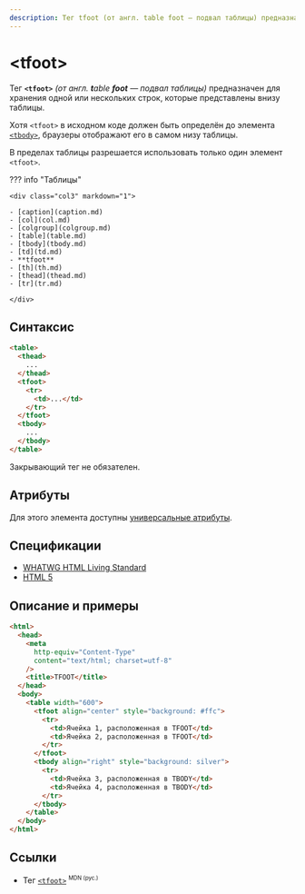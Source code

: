 ```yaml
---
description: Тег tfoot (от англ. table foot — подвал таблицы) предназначен для хранения одной или нескольких строк, которые представлены внизу таблицы
---
```


# &lt;tfoot&gt;

Тег **`<tfoot>`** _(от англ. **t**able **foot** — подвал таблицы)_ предназначен для хранения одной или нескольких строк, которые представлены внизу таблицы.

Хотя `<tfoot>` в исходном коде должен быть определён до элемента [`<tbody>`](tbody.md), браузеры отображают его в самом низу таблицы.

В пределах таблицы разрешается использовать только один элемент `<tfoot>`.

??? info "Таблицы"

    <div class="col3" markdown="1">

    - [caption](caption.md)
    - [col](col.md)
    - [colgroup](colgroup.md)
    - [table](table.md)
    - [tbody](tbody.md)
    - [td](td.md)
    - **tfoot**
    - [th](th.md)
    - [thead](thead.md)
    - [tr](tr.md)

    </div>

## Синтаксис

```html
<table>
  <thead>
    ...
  </thead>
  <tfoot>
    <tr>
      <td>...</td>
    </tr>
  </tfoot>
  <tbody>
    ...
  </tbody>
</table>
```

Закрывающий тег не обязателен.

## Атрибуты

Для этого элемента доступны [универсальные атрибуты](uni-attr.md).

## Спецификации

- [WHATWG HTML Living Standard](https://html.spec.whatwg.org/multipage/tables.html#the-tfoot-element)
- [HTML 5](http://www.w3.org/TR/html5/tabular-data.html#the-tfoot-element)

## Описание и примеры

```html
<html>
  <head>
    <meta
      http-equiv="Content-Type"
      content="text/html; charset=utf-8"
    />
    <title>TFOOT</title>
  </head>
  <body>
    <table width="600">
      <tfoot align="center" style="background: #ffc">
        <tr>
          <td>Ячейка 1, расположенная в TFOOT</td>
          <td>Ячейка 2, расположенная в TFOOT</td>
        </tr>
      </tfoot>
      <tbody align="right" style="background: silver">
        <tr>
          <td>Ячейка 3, расположенная в TBODY</td>
          <td>Ячейка 4, расположенная в TBODY</td>
        </tr>
      </tbody>
    </table>
  </body>
</html>
```

## Ссылки

- Тег [`<tfoot>`](https://developer.mozilla.org/ru/docs/Web/HTML/Element/tfoot) <sup><small>MDN (рус.)</small></sup>
